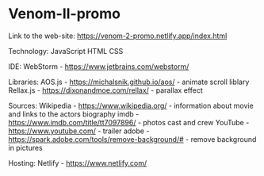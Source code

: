 # Venom-II-promo
Link to the web-site: https://venom-2-promo.netlify.app/index.html

Technology:
JavaScript
HTML
CSS

IDE:
WebStorm - https://www.jetbrains.com/webstorm/

Libraries:
AOS.js - https://michalsnik.github.io/aos/ - animate scroll liblary
<br/>
Rellax.js - https://dixonandmoe.com/rellax/ - parallax effect

Sources:
Wikipedia - https://www.wikipedia.org/ - information about movie and links to the actors biography
imdb - https://www.imdb.com/title/tt7097896/ - photos cast and crew
YouTube - https://www.youtube.com/ - trailer
adobe - https://spark.adobe.com/tools/remove-background/# - remove background in pictures

Hosting:
Netlify - https://www.netlify.com/
